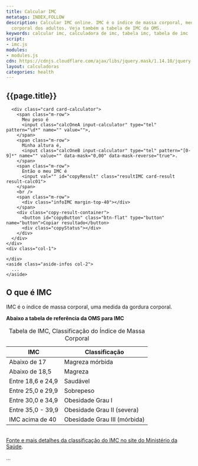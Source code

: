 ```yaml
---
title: Calcular IMC
metatags: INDEX,FOLLOW
description: Calcular IMC online. IMC é o índice de massa corporal, medida da gordura
  corporal dos adultos. Veja também a tabela de IMC da OMS.
keywords: calcular imc, calculadora de imc, tabela imc, tabela de imc
script:
- imc.js
modules:
- modules.js
cdn: https://cdnjs.cloudflare.com/ajax/libs/jquery.mask/1.14.10/jquery.mask.js
layout: calculadoras
categories: health
---
```


<section id="calculadora-de-porcentagem" class="section-calculadoras">
  <div class="section-content flex" id="content">
    <div class="col-9">
      <div class="section-headline">
        <h1 class="healine-small">
          {{page.title}}
        </h1>
      </div>

      <div class="card card-calculator">
        <span class="m-row">
          Meu peso é
          <input class="calcOneA input-calculator" type="tel" pattern="\d*" name="" value="">,
        </span>
        <span class="m-row">
          Minha altura é,
          <input class="calcOneB input-calculator" type="tel" pattern="[0-9]*" name="" value="" data-mask="0,00" data-mask-reverse="true">.
        </span>
        <span class="m-row">
          Então o meu IMC é
          <input val="" id="copyResult" class="resultIMC card-result result-calc01">
        </span>
        <br />
        <span class="m-row">
          <div class="infoIMC margin-top-40"></div>
        </span>
        <div class="copy-result-container">
          <button id="copyButton" class="btn-flat" type="button" name="button">Copiar resultado</button>
          <div class="copyStatus"></div>
        </div>
      </div>
    </div>
    <div class="col-1">

    </div>
    <aside class="aside-infos col-2">
      ...
    </aside>
  </div>
</section>
<section class="section-content flex section-content-calculator-infos">
  <div class="col-9">
    <h2>O que é IMC</h2>
    <p class="no-indent">
      IMC é o índice de massa corporal, uma medida da gordura corporal.
    </p>
    <p class="no-indent">
      <b>Abaixo a tabela de referência da OMS para IMC</b>
      <table class="table">
        <caption>Tabela de IMC, Classificação do Índice de Massa Corporal</caption>
        <thead>
          <tr>
            <th>IMC</th>
            <th>Classificação</th>
          </tr>
        </thead>
        <tbody>
          <tr>
            <td>Abaixo de 17</td>
            <td>Magreza mórbida</td>
          </tr>
          <tr>
            <td>Abaixo de 18,5</td>
            <td>Magreza</td>
          </tr>
          <tr>
            <td>Entre 18,6 e 24,9</td>
            <td>Saudável</td>
          </tr>
          <tr>
            <td>Entre 25,0 e 29,9</td>
            <td>Sobrepeso</td>
          </tr>
          <tr>
            <td>Entre 30,0 e 34,9</td>
            <td>Obesidade Grau I</td>
          </tr>
          <tr>
            <td>Entre 35,0 - 39,9</td>
            <td>Obesidade Grau II (severa)</td>
          </tr>
          <tr>
            <td>IMC acima de 40</td>
            <td>Obesidade Grau III (mórbida)</td>
          </tr>
        </tbody>
      </table>
      <br />
      <a href="http://portalms.saude.gov.br/component/content/article/804-imc/40509-imc-em-adultos" target="_blank">Fonte e mais detalhes da classificação do IMC no site do Ministério da Saúde</a>.
    </p>

  </div>
  <div class="col-1">

  </div>
  <div class="col-2">
    ...
  </div>
</section>
